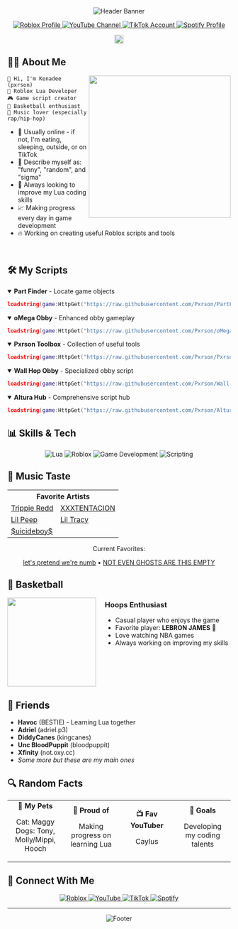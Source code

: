 <div align="center">
  <img src="https://capsule-render.vercel.app/api?type=waving&color=gradient&customColorList=12,18,24,30,36&height=200&section=header&text=pxrson&fontAlignY=40&fontSize=50&fontColor=FFFFFF&desc=Lua%20Developer%20|%20Roblox%20Script%20Creator&descAlignY=60&animation=fadeIn" alt="Header Banner"/>

  <p align="center">
    <a href="https://www.roblox.com/users/4450443699/profile">
      <img src="https://img.shields.io/badge/Roblox-Profile-E2142D?style=for-the-badge&logo=roblox&logoColor=white" alt="Roblox Profile"/>
    </a>
    <a href="https://www.youtube.com/@pxrsonv">
      <img src="https://img.shields.io/badge/YouTube-Subscribe-FF0000?style=for-the-badge&logo=youtube&logoColor=white" alt="YouTube Channel"/>
    </a>
    <a href="https://www.tiktok.com/@pxrson999">
      <img src="https://img.shields.io/badge/TikTok-Follow-000000?style=for-the-badge&logo=tiktok&logoColor=white" alt="TikTok Account"/>
    </a>
    <a href="https://open.spotify.com/user/31semjzsclnnsulnm44bvzyeokcu?si=8e9fd303e7844bb4">
      <img src="https://img.shields.io/badge/Spotify-Listen-1DB954?style=for-the-badge&logo=spotify&logoColor=white" alt="Spotify Profile"/>
    </a>
  </p>

  <img src="https://komarev.com/ghpvc/?username=pxrson&color=blue&style=flat-square&label=Profile+Views" alt="Profile Views" style="height: 20px"/>
</div>

## 👨‍💻 About Me

<img align="right" src="https://media.giphy.com/media/qgQUggAC3Pfv687qPC/giphy.gif" width="320"/>

```
👋 Hi, I'm Kenadee (pxrson)
📍 Roblox Lua Developer
🎮 Game script creator
🏀 Basketball enthusiast
🎵 Music lover (especially rap/hip-hop)
```

- 🌟 Usually online - if not, I'm eating, sleeping, outside, or on TikTok
- 💯 Describe myself as: "funny", "random", and "sigma"
- 🚀 Always looking to improve my Lua coding skills
- 📈 Making progress every day in game development
- 🔥 Working on creating useful Roblox scripts and tools

<br clear="right"/>

## 🛠️ My Scripts

<details open>
<summary><b>Part Finder</b> - Locate game objects</summary>

```lua
loadstring(game:HttpGet("https://raw.githubusercontent.com/Pxrson/PartFinder/refs/heads/main/PartFinderScript.lua",true))()
```

</details>

<details open>
<summary><b>oMega Obby</b> - Enhanced obby gameplay</summary>

```lua
loadstring(game:HttpGet("https://raw.githubusercontent.com/Pxrson/oMega-Obby/refs/heads/main/Script",true))()
```

</details>

<details open>
<summary><b>Pxrson Toolbox</b> - Collection of useful tools</summary>

```lua
loadstring(game:HttpGet("https://raw.githubusercontent.com/Pxrson/PxrsonToolbox/refs/heads/main/Script.lua",true))()
```

</details>

<details open>
<summary><b>Wall Hop Obby</b> - Specialized obby script</summary>

```lua
loadstring(game:HttpGet("https://raw.githubusercontent.com/Pxrson/Wall-Hop-Obby/refs/heads/main/Script.lua",true))()
```

</details>

<details open>
<summary><b>Altura Hub</b> - Comprehensive script hub</summary>

```lua
loadstring(game:HttpGet("https://raw.githubusercontent.com/Pxrson/Altura-Hub/refs/heads/main/Selector.lua",true))()
```

</details>

## 📊 Skills & Tech

<div align="center">

![Lua](https://img.shields.io/badge/Lua-2C2D72?style=for-the-badge&logo=lua&logoColor=white)
![Roblox](https://img.shields.io/badge/Roblox-E2142D?style=for-the-badge&logo=roblox&logoColor=white)
![Game Development](https://img.shields.io/badge/Game_Development-4CAF50?style=for-the-badge&logo=unity&logoColor=white)
![Scripting](https://img.shields.io/badge/Scripting-007ACC?style=for-the-badge&logo=visual-studio-code&logoColor=white)

</div>

## 🎵 Music Taste

<div align="center">
  <table>
    <tr>
      <th colspan="2">Favorite Artists</th>
    </tr>
    <tr>
      <td><a href="https://open.spotify.com/artist/6Xgp2XMz1fhVYe7i6yNAax">Trippie Redd</a></td>
      <td><a href="https://open.spotify.com/artist/15UsOTVnJzReFVN1VCnxy4">XXXTENTACION</a></td>
    </tr>
    <tr>
      <td><a href="https://open.spotify.com/artist/2kCcBybjl3SAtIcwdWpUe3">Lil Peep</a></td>
      <td><a href="https://open.spotify.com/artist/5g63iWaMJ2UrkZMkCC8dMi">Lil Tracy</a></td>
    </tr>
    <tr>
      <td colspan="2"><a href="https://open.spotify.com/artist/1VPmR4DJC1PlOtd0IADAO0">$uicideboy$</a></td>
    </tr>
  </table>
  
  <p>Current Favorites:</p>
  <a href="https://open.spotify.com/track/4VOLwHXIrB5zktV7prPeOW">let's pretend we're numb</a> • 
  <a href="https://open.spotify.com/track/7rzNKooM3JrKVT40fR22HI">NOT EVEN GHOSTS ARE THIS EMPTY</a>
</div>

## 🏀 Basketball

<img align="left" src="https://media.giphy.com/media/l0MYHq0IFikR6viYU/giphy.gif" width="200"/>

<div style="margin-left: 220px">

### Hoops Enthusiast

- Casual player who enjoys the game
- Favorite player: **LEBRON JAMES** 👑
- Love watching NBA games
- Always working on improving my skills

</div>

<br clear="left"/>

## 👥 Friends

- **Havoc** (BESTIE) - Learning Lua together
- **Adriel** (adriel.p3)
- **DiddyCanes** (kingcanes)
- **Unc BloodPuppit** (bloodpuppit)
- **Xfinity** (not.oxy.cc)
- *Some more but these are my main ones*

## 🔍 Random Facts

<div align="center">
  <table border="0" cellspacing="0" cellpadding="10">
    <tr>
      <td align="center" width="25%">
        <b>🐾 My Pets</b>
        <p>Cat: Maggy<br>Dogs: Tony, Molly/Mippi, Hooch</p>
      </td>
      <td align="center" width="25%">
        <b>🏅 Proud of</b>
        <p>Making progress on learning Lua</p>
      </td>
      <td align="center" width="25%">
        <b>📺 Fav YouTuber</b>
        <p>Caylus</p>
      </td>
      <td align="center" width="25%">
        <b>🌱 Goals</b>
        <p>Developing my coding talents</p>
      </td>
    </tr>
  </table>
</div>

## 📱 Connect With Me

<div align="center">
  <a href="https://www.roblox.com/users/4450443699/profile">
    <img src="https://img.shields.io/badge/Roblox-pxrson-E2142D?style=flat-square&logo=roblox&logoColor=white" alt="Roblox"/>
  </a>
  <a href="https://www.youtube.com/@pxrsonv">
    <img src="https://img.shields.io/badge/YouTube-pxrsonv-FF0000?style=flat-square&logo=youtube&logoColor=white" alt="YouTube"/>
  </a>
  <a href="https://www.tiktok.com/@pxrson999">
    <img src="https://img.shields.io/badge/TikTok-pxrson999-000000?style=flat-square&logo=tiktok&logoColor=white" alt="TikTok"/>
  </a>
  <a href="https://open.spotify.com/user/31semjzsclnnsulnm44bvzyeokcu?si=8e9fd303e7844bb4">
    <img src="https://img.shields.io/badge/Spotify-My_Profile-1DB954?style=flat-square&logo=spotify&logoColor=white" alt="Spotify"/>
  </a>
</div>

---

<div align="center">
  <img src="https://capsule-render.vercel.app/api?type=waving&color=gradient&customColorList=12,18,24,30,36&height=120&section=footer&text=Thanks%20for%20visiting!&fontSize=24&fontAlignY=80&animation=fadeIn" alt="Footer"/>
</div>
